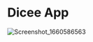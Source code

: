 # Dicee App

![Screenshot_1660586563](https://user-images.githubusercontent.com/7611746/184691619-ea353fc7-22cf-44c6-9c9b-c3ed2fde5d10.png)
